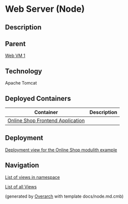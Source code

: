 
# Web Server (Node)
## Description


## Parent
[Web VM 1](../../../../software-development/architecture/example/modulith/web-vm1.md)

## Technology
Apache Tomcat
## Deployed Containers
| Container | Description |
|---|---|
| [Online Shop Frontend Application](../../../../software-development/architecture/example/modulith/online-shop-frontend.md)|  |


## Deployment
[Deployment view for the Online Shop modulith example](../../../../software-development/architecture/example/modulith/deployment-view.md)


## Navigation
[List of views in namespace](./views-in-namespace.md)

[List of all Views](../../../../views.md)


(generated by [Overarch](https://github.com/soulspace-org/overarch) with template docs/node.md.cmb)

